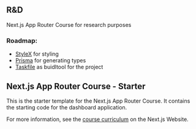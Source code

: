 ## R&D

Next.js App Router Course for research purposes

### Roadmap:
- [StyleX](https://stylexjs.com/) for styling
- [Prisma](https://www.prisma.io/) for generating types
- [Taskfile](https://taskfile.dev/) as buidltool for the project


## Next.js App Router Course - Starter

This is the starter template for the Next.js App Router Course. It contains the starting code for the dashboard application.

For more information, see the [course curriculum](https://nextjs.org/learn) on the Next.js Website.